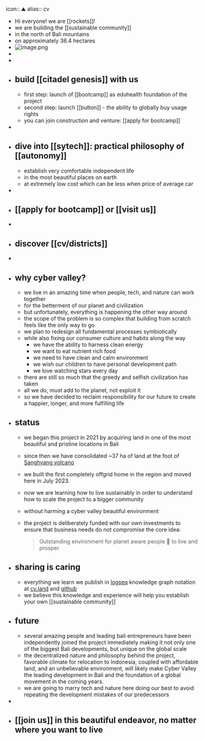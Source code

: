 icon:: ⛰
alias:: cv

- Hi everyone! we are [[rockets]]!
- we are building the [[sustainable community]]
- in the north of Bali mountains
- on approximately 36.4 hectares
- ![image.png](../assets/image_1725868123641_0.png)
-
-
- ## build [[citadel genesis]] with us
	- first step: launch of [[bootcamp]] as eduhealth foundation of the project
	- second step: launch [[button]] - the ability to globally buy usage rights
	- you can join construction and venture: [[apply for bootcamp]]
-
- ## dive into [[sytech]]: practical philosophy of [[autonomy]]
	- establish very comfortable independent life
	- in the most beautiful places on earth
	- at extremely low cost which can be less when price of average car
-
- ## [[apply for bootcamp]] or [[visit us]]
-
- ## discover [[cv/districts]]
-
- ## why cyber valley?
	- we live in an amazing time when people, tech, and nature can work together
	- for the betterment of our planet and civilization
	- but unfortunately, everything is happening the other way around
	- the scope of the problem is so complex that building from scratch feels like the only way to go
	- we plan to redesign all fundamental processes symbiotically
	- while also fixing our consumer culture and habits along the way
		- we have the ability to harness clean energy
		- we want to eat nutrient rich food
		- we need to have clean and calm environment
		- we wish our children to have personal development path
		- we love watching stars every day
	- there are still so much that the greedy and selfish civilization has taken
	- all we do, must add to the planet, not exploit it
	- so we have decided to reclaim responsibility for our future to create a happier, longer, and more fulfilling life
- ## status
	- we began this project in 2021 by acquiring land in one of the most beautiful and pristine locations in Bali
	- since then we have consolidated ~37 ha of land at the foot of [Sanghyang volcano](https://maps.app.goo.gl/CdD8vRYHrWkpTGYj6)
	- we built the first completely offgrid home in the region and moved here in July 2023.
	- now we are learning how to live sustainably in order to understand how to scale the project to a bigger community
	- without harming a cyber valley beautiful environment
	- the project is deliberately funded with our own investments to ensure that business needs do not compromise the core idea:
	  
	  > Outstanding environment for planet aware people 🖖 to live and prosper
- ## sharing is caring
	- everything we learn we publish in [logseq](https://logseq.com/) knowledge graph notation at [cv.land](https://cv.land) and [github](https://github.com/cyber-valley)
	- we believe this knowledge and experience will help you establish your own [[sustainable community]]
- ## future
	- several amazing people and leading bali entrepreneurs have been independently joined the project immediately making it not only one of the biggest Bali developments, but unique on the global scale
	- the decentralized nature and philosophy behind the project, favorable climate for relocation to Indonesia, coupled with affordable land, and an unbelievable environment, will likely make Cyber Valley the leading development in Bali and the foundation of a global movement in the coming years.
	- we are going to marry tech and nature here doing our best to avoid repeating the development mistakes of our predecessors
-
- ## [[join us]] in this beautiful endeavor, no matter where you want to live